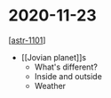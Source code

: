 # 2020-11-23

[[astr-1101]]

- [[Jovian planet]]s
  - What's different?
  - Inside and outside
  - Weather

[//begin]: # "Autogenerated link references for markdown compatibility"
[astr-1101]: astr-1101 "ASTR 1101 - Intro to the Solar System"
[jovian-planet]: jovian-planet "Jovian Planet"
[//end]: # "Autogenerated link references"